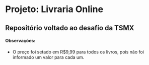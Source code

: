 # Projeto: Livraria Online

## Repositório voltado ao desafio da TSMX

#### Observações:

- O preço foi setado em R$9,99 para todos os livros, pois não foi informado um valor para cada um.
